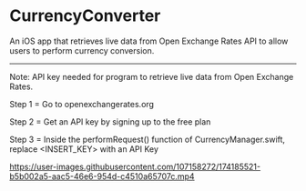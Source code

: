 # CurrencyConverter
An iOS app that retrieves live data from Open Exchange Rates API to allow users to perform currency conversion.

___________________________________________________________________________________________________________________________________________________________

Note: API key needed for program to retrieve live data from Open Exchange Rates.

Step 1 = Go to openexchangerates.org

Step 2 = Get an API key by signing up to the free plan

Step 3 = Inside the performRequest() function of CurrencyManager.swift, replace <INSERT_KEY> with an API Key


https://user-images.githubusercontent.com/107158272/174185521-b5b002a5-aac5-46e6-954d-c4510a65707c.mp4

